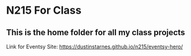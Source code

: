 # N215 For Class

## This is the home folder for all my class projects

Link for Eventsy Site: https://dustinstarnes.github.io/n215/eventsy-hero/

